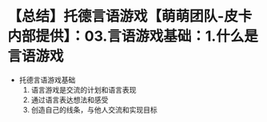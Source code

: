 # 【总结】托德言语游戏【萌萌团队-皮卡内部提供】：03.言语游戏基础：1.什么是言语游戏

-   托德言语游戏基础
    1.  语言游戏是交流的计划和语言表现
    2.  通过语言表达想法和感受
    3.  创造自己的线条，与他人交流和实现目标